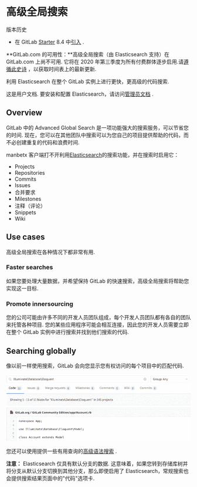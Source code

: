 # 高级全局搜索[](#高级全局搜索 "Permalink")

版本历史

*   在 GitLab [Starter](https://about.gitlab.com/pricing/) 8.4 中[引入](https://gitlab.com/gitlab-org/gitlab/-/merge_requests/109) .

**GitLab.com 的可用性：**高级全局搜索（由 Elasticsearch 支持）在 GitLab.com 上尚不可用. 它将在 2020 年第三季度为所有付费群体逐步启用.请[遵循此史诗](https://gitlab.com/groups/gitlab-com/-/epics/649) ，以获取时间表上的最新更新.

利用 Elasticsearch 在整个 GitLab 实例上进行更快，更高级的代码搜索.

这是用户文档. 要安装和配置 Elasticsearch，请访问[管理员文档](../../integration/elasticsearch.html) .

## Overview[](#overview "Permalink")

GitLab 中的 Advanced Global Search 是一项功能强大的搜索服务，可以节省您的时间. 现在，您可以在其他团队中搜索可以为您自己的项目提供帮助的代码，而不必创建重复的代码和浪费时间.

manbetx 客户端打不开利用[Elasticsearch](https://www.elastic.co/elasticsearch/)的搜索功能，并在搜索时启用它：

*   Projects
*   Repositories
*   Commits
*   Issues
*   合并要求
*   Milestones
*   注释（评论）
*   Snippets
*   Wiki

## Use cases[](#use-cases "Permalink")

高级全局搜索在各种情况下都非常有用.

### Faster searches[](#faster-searches "Permalink")

如果您要处理大量数据，并希望保持 GitLab 的快速搜索，高级全局搜索将帮助您实现这一目标.

### Promote innersourcing[](#promote-innersourcing "Permalink")

您的公司可能由许多不同的开发人员团队组成，每个开发人员团队都有各自的团队来托管各种项目. 您的某些应用程序可能会相互连接，因此您的开发人员需要立即在整个 GitLab 实例中进行搜索并找到他们搜索的代码.

## Searching globally[](#searching-globally "Permalink")

像以前一样使用搜索，GitLab 会向您显示您有权访问的每个项目中的匹配代码.

[![Advanced Global Search](img/a3626522e1409168b7c977ecebbaee6e.png)](img/advanced_global_search.png)

您还可以使用提供一些有用查询的[高级语法搜索](advanced_search_syntax.html) .

**注意：** Elasticsearch 仅具有默认分支的数据. 这意味着，如果您转到存储库树并将分支从默认分支切换到其他分支，那么即使启用了 Elasticsearch，常规搜索也会提供搜索结果页面中的"代码"选项卡.